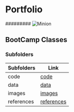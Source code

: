 # Portfolio
######### ![Minion](https://octodex.github.com/images/minion.png) 
## BootCamp Classes
### Subfolders
|Subfolders|Link|
|----------|----|
|code      |[code](https://github.com/16Midnight/Portfolio/tree/master/code)|
|data      |[data](https://github.com/16Midnight/Portfolio/tree/master/data)|
|images    |[images](https://github.com/16Midnight/Portfolio/tree/master/images)|
|references|[references](https://github.com/16Midnight/Portfolio/tree/master/references)|
